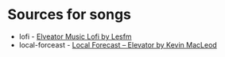 Sources for songs
===

- lofi - [Elveator Music Lofi by Lesfm](https://pixabay.com/music/beats-elevator-music-lofi-version-30s-10822/)
- local-forceast - [Local Forecast – Elevator by Kevin MacLeod](https://www.chosic.com/download-audio/29282/)

